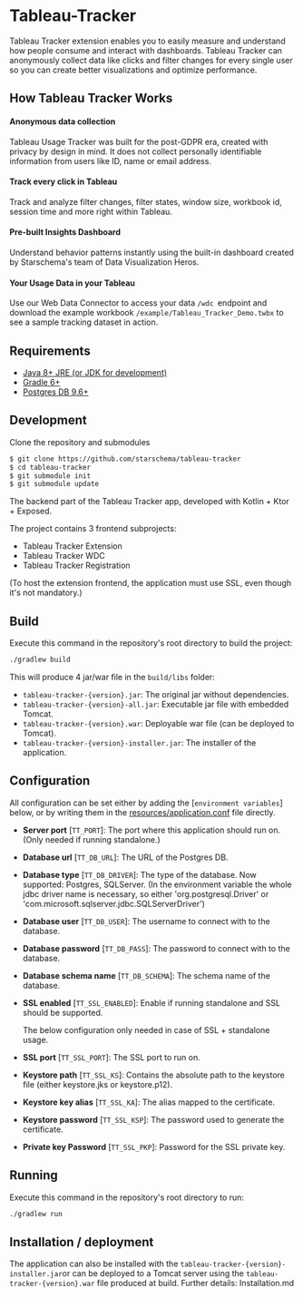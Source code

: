 # Tableau-Tracker

Tableau Tracker extension enables you to easily measure and understand how people consume and interact with dashboards. Tableau Tracker can anonymously collect data like clicks and filter changes for every single user so you can create better visualizations and optimize performance.



## How Tableau Tracker Works

#### Anonymous data collection

Tableau Usage Tracker was built for the post-GDPR era, created with privacy by design in mind. It does not collect personally identifiable information from users like ID, name or email address.

#### Track every click in Tableau

Track and analyze filter changes, filter states, window size, workbook id, session time and more right within Tableau.

#### Pre-built Insights Dashboard

Understand behavior patterns instantly using the built-in dashboard created by Starschema's team of Data Visualization Heros.

#### Your Usage Data in your Tableau

Use our Web Data Connector to access your data `/wdc `endpoint and download the example workbook `/example/Tableau_Tracker_Demo.twbx` to see a sample tracking dataset in action.



## Requirements

- [Java 8+ JRE (or JDK for development)](https://www.oracle.com/technetwork/java/javase/downloads/index.html) 
- [Gradle 6+](https://gradle.org/releases/)
- [Postgres DB 9.6+](https://www.postgresql.org/download/)



## Development

Clone the repository and submodules

```bash
$ git clone https://github.com/starschema/tableau-tracker
$ cd tableau-tracker
$ git submodule init
$ git submodule update
```



The backend part of the Tableau Tracker app, developed with Kotlin + Ktor + Exposed. 

The project contains 3 frontend subprojects:

- Tableau Tracker Extension
- Tableau Tracker WDC
- Tableau Tracker Registration

(To host the extension frontend, the application must use SSL, even though it's not mandatory.)

## Build

Execute this command in the repository's root directory to build the project:

```bash
./gradlew build
```

This will produce 4 jar/war file in the `build/libs` folder:

- `tableau-tracker-{version}.jar`: The original jar without dependencies.
- `tableau-tracker-{version}-all.jar`: Executable jar file with embedded Tomcat.
- `tableau-tracker-{version}.war`: Deployable war file (can be deployed to Tomcat).
- `tableau-tracker-{version}-installer.jar`: The installer of the application.

## Configuration

All configuration can be set either by adding the [`environment variables`] below, or by writing them in the [resources/application.conf](resources/application.conf) file directly. 

- **Server port** [`TT_PORT`]: The port where this application should run on. (Only needed if running standalone.)

- **Database url** [`TT_DB_URL`]: The URL of the Postgres DB.

- **Database type** [`TT_DB_DRIVER`]: The type of the database. Now supported: Postgres, SQLServer. (In the environment variable the whole jdbc driver name is necessary, so either 'org.postgresql.Driver' or 'com.microsoft.sqlserver.jdbc.SQLServerDriver')

- **Database user** [`TT_DB_USER`]: The username to connect with to the database.

- **Database password** [`TT_DB_PASS`]: The password to connect with to the database.

- **Database schema name** [`TT_DB_SCHEMA`]: The schema name of the database.

- **SSL enabled** [`TT_SSL_ENABLED`]: Enable if running standalone and SSL should be supported.

  The below configuration only needed in case of SSL + standalone usage.

- **SSL port** [`TT_SSL_PORT`]: The SSL port to run on.

- **Keystore path** [`TT_SSL_KS`]: Contains the absolute path to the keystore file (either keystore.jks or keystore.p12).

- **Keystore key alias** [`TT_SSL_KA`]: The alias mapped to the certificate.

- **Keystore password** [`TT_SSL_KSP`]: The password used to generate the certificate.

- **Private key Password** [`TT_SSL_PKP`]: Password for the SSL private key.

## Running

Execute this command in the repository's root directory to run:

```bash
./gradlew run
```

## Installation / deployment

The application can also be installed with the `tableau-tracker-{version}-installer.jar`or can be deployed to a Tomcat server using the `tableau-tracker-{version}.war` file produced at build.
Further details: Installation.md 
